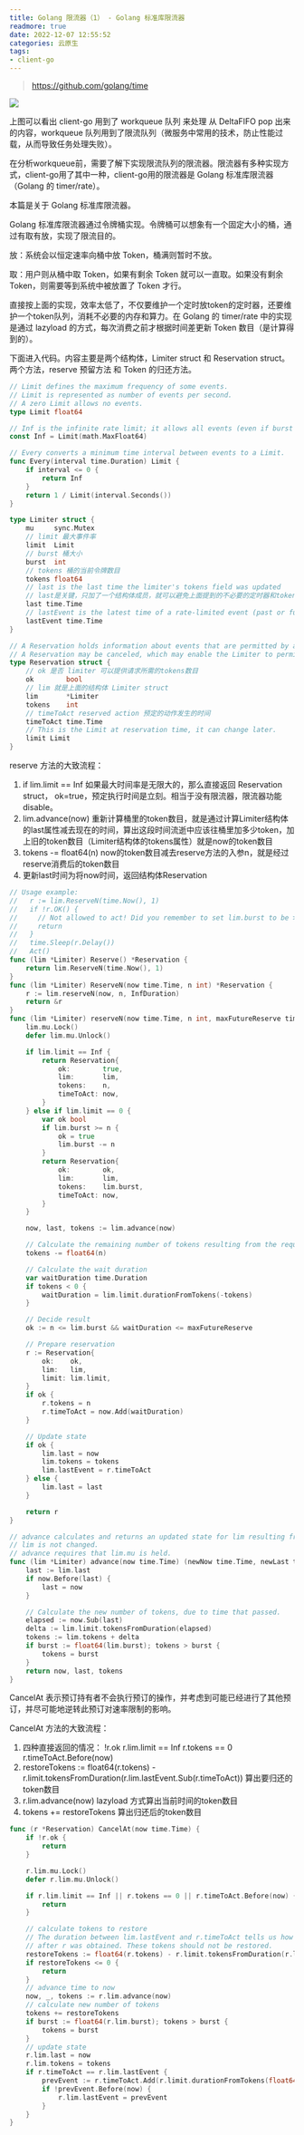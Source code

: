 ```yaml
---
title: Golang 限流器（1） - Golang 标准库限流器
readmore: true
date: 2022-12-07 12:55:52
categories: 云原生
tags:
- client-go
---
```


> https://github.com/golang/time

![](/images/client-go-6/2022-12-06-15-28-32.png)

上图可以看出 client-go 用到了 workqueue 队列 来处理 从 DeltaFIFO pop 出来的内容，workqueue 队列用到了限流队列（微服务中常用的技术，防止性能过载，从而导致任务处理失败）。

在分析workqueue前，需要了解下实现限流队列的限流器。限流器有多种实现方式，client-go用了其中一种，client-go用的限流器是 Golang 标准库限流器（Golang 的 timer/rate）。

本篇是关于 Golang 标准库限流器。

Golang 标准库限流器通过令牌桶实现。令牌桶可以想象有一个固定大小的桶，通过有取有放，实现了限流目的。

放：系统会以恒定速率向桶中放 Token，桶满则暂时不放。

取：用户则从桶中取 Token，如果有剩余 Token 就可以一直取。如果没有剩余 Token，则需要等到系统中被放置了 Token 才行。

直接按上面的实现，效率太低了，不仅要维护一个定时放token的定时器，还要维护一个token队列，消耗不必要的内存和算力。在 Golang 的 timer/rate 中的实现 是通过 lazyload 的方式，每次消费之前才根据时间差更新 Token 数目（是计算得到的）。

下面进入代码。内容主要是两个结构体，Limiter struct 和 Reservation struct。两个方法，reserve 预留方法 和 Token 的归还方法。

```go
// Limit defines the maximum frequency of some events.
// Limit is represented as number of events per second.
// A zero Limit allows no events.
type Limit float64

// Inf is the infinite rate limit; it allows all events (even if burst is zero).
const Inf = Limit(math.MaxFloat64)

// Every converts a minimum time interval between events to a Limit.
func Every(interval time.Duration) Limit {
	if interval <= 0 {
		return Inf
	}
	return 1 / Limit(interval.Seconds())
}
```

```go
type Limiter struct {
	mu     sync.Mutex
	// limit 最大事件率
	limit  Limit
	// burst 桶大小
	burst  int
	// tokens 桶的当前令牌数目
	tokens float64
	// last is the last time the limiter's tokens field was updated
	// last是关键，只加了一个结构体成员，就可以避免上面提到的不必要的定时器和token队列，转而用lazyload方式使用计算时间差的方法更新token数目
	last time.Time
	// lastEvent is the latest time of a rate-limited event (past or future)
	lastEvent time.Time
}
```

```go
// A Reservation holds information about events that are permitted by a Limiter to happen after a delay.
// A Reservation may be canceled, which may enable the Limiter to permit additional events.
type Reservation struct {
    // ok 是否 limiter 可以提供请求所需的tokens数目
	ok        bool
    // lim 就是上面的结构体 Limiter struct
	lim       *Limiter
	tokens    int
    // timeToAct reserved action 预定的动作发生的时间
	timeToAct time.Time
	// This is the Limit at reservation time, it can change later.
	limit Limit
}
```

reserve 方法的大致流程：
1. if lim.limit == Inf 如果最大时间率是无限大的，那么直接返回 Reservation struct， ok=true，预定执行时间是立刻。相当于没有限流器，限流器功能disable。
2. lim.advance(now) 重新计算桶里的token数目，就是通过计算Limiter结构体的last属性减去现在的时间，算出这段时间流逝中应该往桶里加多少token，加上旧的token数目（Limiter结构体的tokens属性）就是now的token数目
3. tokens -= float64(n) now的token数目减去reserve方法的入参n，就是经过reserve消费后的token数目
4. 更新last时间为将now时间，返回结构体Reservation

```go
// Usage example:
//   r := lim.ReserveN(time.Now(), 1)
//   if !r.OK() {
//     // Not allowed to act! Did you remember to set lim.burst to be > 0 ?
//     return
//   }
//   time.Sleep(r.Delay())
//   Act()
func (lim *Limiter) Reserve() *Reservation {
	return lim.ReserveN(time.Now(), 1)
}
func (lim *Limiter) ReserveN(now time.Time, n int) *Reservation {
	r := lim.reserveN(now, n, InfDuration)
	return &r
}
func (lim *Limiter) reserveN(now time.Time, n int, maxFutureReserve time.Duration) Reservation {
	lim.mu.Lock()
	defer lim.mu.Unlock()

	if lim.limit == Inf {
		return Reservation{
			ok:        true,
			lim:       lim,
			tokens:    n,
			timeToAct: now,
		}
	} else if lim.limit == 0 {
		var ok bool
		if lim.burst >= n {
			ok = true
			lim.burst -= n
		}
		return Reservation{
			ok:        ok,
			lim:       lim,
			tokens:    lim.burst,
			timeToAct: now,
		}
	}

	now, last, tokens := lim.advance(now)

	// Calculate the remaining number of tokens resulting from the request.
	tokens -= float64(n)

	// Calculate the wait duration
	var waitDuration time.Duration
	if tokens < 0 {
		waitDuration = lim.limit.durationFromTokens(-tokens)
	}

	// Decide result
	ok := n <= lim.burst && waitDuration <= maxFutureReserve

	// Prepare reservation
	r := Reservation{
		ok:    ok,
		lim:   lim,
		limit: lim.limit,
	}
	if ok {
		r.tokens = n
		r.timeToAct = now.Add(waitDuration)
	}

	// Update state
	if ok {
		lim.last = now
		lim.tokens = tokens
		lim.lastEvent = r.timeToAct
	} else {
		lim.last = last
	}

	return r
}

// advance calculates and returns an updated state for lim resulting from the passage of time.
// lim is not changed.
// advance requires that lim.mu is held.
func (lim *Limiter) advance(now time.Time) (newNow time.Time, newLast time.Time, newTokens float64) {
	last := lim.last
	if now.Before(last) {
		last = now
	}

	// Calculate the new number of tokens, due to time that passed.
	elapsed := now.Sub(last)
	delta := lim.limit.tokensFromDuration(elapsed)
	tokens := lim.tokens + delta
	if burst := float64(lim.burst); tokens > burst {
		tokens = burst
	}
	return now, last, tokens
}
```

CancelAt 表示预订持有者不会执行预订的操作，并考虑到可能已经进行了其他预订，并尽可能地逆转此预订对速率限制的影响。

CancelAt 方法的大致流程：
1. 四种直接返回的情况： !r.ok   r.lim.limit == Inf   r.tokens == 0  r.timeToAct.Before(now)
2. restoreTokens := float64(r.tokens) - r.limit.tokensFromDuration(r.lim.lastEvent.Sub(r.timeToAct)) 算出要归还的token数目
3. r.lim.advance(now) lazyload 方式算出当前时间的token数目
4. tokens += restoreTokens 算出归还后的token数目

```go
func (r *Reservation) CancelAt(now time.Time) {
	if !r.ok {
		return
	}

	r.lim.mu.Lock()
	defer r.lim.mu.Unlock()

	if r.lim.limit == Inf || r.tokens == 0 || r.timeToAct.Before(now) {
		return
	}

	// calculate tokens to restore
	// The duration between lim.lastEvent and r.timeToAct tells us how many tokens were reserved
	// after r was obtained. These tokens should not be restored.
	restoreTokens := float64(r.tokens) - r.limit.tokensFromDuration(r.lim.lastEvent.Sub(r.timeToAct))
	if restoreTokens <= 0 {
		return
	}
	// advance time to now
	now, _, tokens := r.lim.advance(now)
	// calculate new number of tokens
	tokens += restoreTokens
	if burst := float64(r.lim.burst); tokens > burst {
		tokens = burst
	}
	// update state
	r.lim.last = now
	r.lim.tokens = tokens
	if r.timeToAct == r.lim.lastEvent {
		prevEvent := r.timeToAct.Add(r.limit.durationFromTokens(float64(-r.tokens)))
		if !prevEvent.Before(now) {
			r.lim.lastEvent = prevEvent
		}
	}
}
```